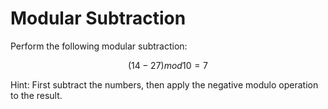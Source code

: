 # Modular Subtraction

Perform the following modular subtraction:

```math
(14 - 27) mod 10 = 7
```

Hint: First subtract the numbers, then apply the negative modulo operation to the result.
